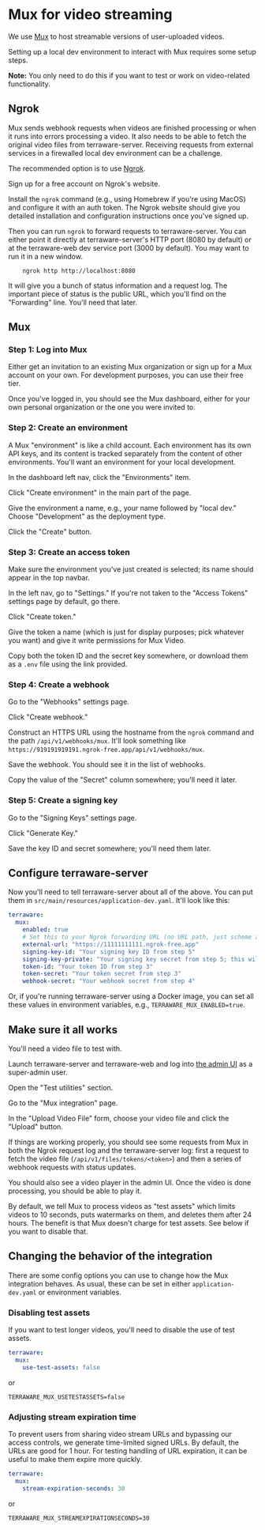 # Mux for video streaming

We use [Mux](https://mux.com/) to host streamable versions of user-uploaded videos.

Setting up a local dev environment to interact with Mux requires some setup steps.

**Note:** You only need to do this if you want to test or work on video-related functionality.

## Ngrok

Mux sends webhook requests when videos are finished processing or when it runs into errors processing a video. It also needs to be able to fetch the original video files from terraware-server. Receiving requests from external services in a firewalled local dev environment can be a challenge.

The recommended option is to use [Ngrok](https://ngrok.com/).

Sign up for a free account on Ngrok's website.

Install the `ngrok` command (e.g., using Homebrew if you're using MacOS) and configure it with an auth token. The Ngrok website should give you detailed installation and configuration instructions once you've signed up.

Then you can run `ngrok` to forward requests to terraware-server. You can either point it directly at terraware-server's HTTP port (8080 by default) or at the terraware-web dev service port (3000 by default). You may want to run it in a new window.

        ngrok http http://localhost:8080

It will give you a bunch of status information and a request log. The important piece of status is the public URL, which you'll find on the "Forwarding" line. You'll need that later.

## Mux

### Step 1: Log into Mux

Either get an invitation to an existing Mux organization or sign up for a Mux account on your own. For development purposes, you can use their free tier.

Once you've logged in, you should see the Mux dashboard, either for your own personal organization or the one you were invited to.

### Step 2: Create an environment

A Mux "environment" is like a child account. Each environment has its own API keys, and its content is tracked separately from the content of other environments. You'll want an environment for your local development.

In the dashboard left nav, click the "Environments" item.

Click "Create environment" in the main part of the page.

Give the environment a name, e.g., your name followed by "local dev." Choose "Development" as the deployment type.

Click the "Create" button.

### Step 3: Create an access token

Make sure the environment you've just created is selected; its name should appear in the top navbar.

In the left nav, go to "Settings." If you're not taken to the "Access Tokens" settings page by default, go there.

Click "Create token."

Give the token a name (which is just for display purposes; pick whatever you want) and give it write permissions for Mux Video.

Copy both the token ID and the secret key somewhere, or download them as a `.env` file using the link provided.

### Step 4: Create a webhook

Go to the "Webhooks" settings page.

Click "Create webhook."

Construct an HTTPS URL using the hostname from the `ngrok` command and the path `/api/v1/webhooks/mux`. It'll look something like `https://919191919191.ngrok-free.app/api/v1/webhooks/mux`.

Save the webhook. You should see it in the list of webhooks.

Copy the value of the "Secret" column somewhere; you'll need it later.

### Step 5: Create a signing key

Go to the "Signing Keys" settings page.

Click "Generate Key."

Save the key ID and secret somewhere; you'll need them later.

## Configure terraware-server

Now you'll need to tell terraware-server about all of the above. You can put them in `src/main/resources/application-dev.yaml`. It'll look like this:

```yaml
terraware:
  mux:
    enabled: true
    # Set this to your Ngrok forwarding URL (no URL path, just scheme and host).
    external-url: "https://11111111111.ngrok-free.app"
    signing-key-id: "Your signing key ID from step 5"
    signing-key-private: "Your signing key secret from step 5; this will be a pretty long value"
    token-id: "Your token ID from step 3"
    token-secret: "Your token secret from step 3"
    webhook-secret: "Your webhook secret from step 4"
```

Or, if you're running terraware-server using a Docker image, you can set all these values in environment variables, e.g., `TERRAWARE_MUX_ENABLED=true`.

## Make sure it all works

You'll need a video file to test with.

Launch terraware-server and terraware-web and log into [the admin UI](http://localhost:3000/admin/) as a super-admin user.

Open the "Test utilities" section.

Go to the "Mux integration" page.

In the "Upload Video File" form, choose your video file and click the "Upload" button.

If things are working properly, you should see some requests from Mux in both the Ngrok request log and the terraware-server log: first a request to fetch the video file (`/api/v1/files/tokens/<token>`) and then a series of webhook requests with status updates.

You should also see a video player in the admin UI. Once the video is done processing, you should be able to play it.

By default, we tell Mux to process videos as "test assets" which limits videos to 10 seconds, puts watermarks on them, and deletes them after 24 hours. The benefit is that Mux doesn't charge for test assets. See below if you want to disable that.

## Changing the behavior of the integration

There are some config options you can use to change how the Mux integration behaves. As usual, these can be set in either `application-dev.yaml` or environment variables.

### Disabling test assets

If you want to test longer videos, you'll need to disable the use of test assets.

```yaml
terraware:
  mux:
    use-test-assets: false
```

or

`TERRAWARE_MUX_USETESTASSETS=false`

### Adjusting stream expiration time

To prevent users from sharing video stream URLs and bypassing our access controls, we generate time-limited signed URLs. By default, the URLs are good for 1 hour. For testing handling of URL expiration, it can be useful to make them expire more quickly.

```yaml
terraware:
  mux:
    stream-expiration-seconds: 30
```

or

`TERRAWARE_MUX_STREAMEXPIRATIONSECONDS=30`
